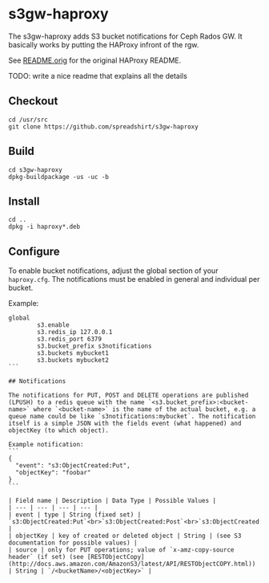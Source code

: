 # s3gw-haproxy

The s3gw-haproxy adds S3 bucket notifications for Ceph Rados GW. It basically works by
putting the HAProxy infront of the rgw.

See [README.orig](README.orig) for the original HAProxy README.

TODO: write a nice readme that explains all the details

## Checkout
```
cd /usr/src
git clone https://github.com/spreadshirt/s3gw-haproxy
```

## Build
```
cd s3gw-haproxy
dpkg-buildpackage -us -uc -b
```

## Install
```
cd ..
dpkg -i haproxy*.deb
```

## Configure

To enable bucket notifications, adjust the global section of your ```haproxy.cfg```. The notifications must be enabled in general and individual per bucket.

Example:
````
global
        s3.enable
        s3.redis_ip 127.0.0.1
        s3.redis_port 6379
        s3.bucket_prefix s3notifications
        s3.buckets mybucket1
        s3.buckets mybucket2
```

## Notifications

The notifications for PUT, POST and DELETE operations are published (LPUSH) to a redis queue with the name `<s3.bucket_prefix>:<bucket-name>` where `<bucket-name>` is the name of the actual bucket, e.g. a queue name could be like `s3notifications:mybucket`. The notification itself is a simple JSON with the fields event (what happened) and objectKey (to which object).

Example notification:
```
{
  "event": "s3:ObjectCreated:Put",
  "objectKey": "foobar"
}
```

| Field name | Description | Data Type | Possible Values |
| --- | --- | --- | --- |
| event | type | String (fixed set) | `s3:ObjectCreated:Put`<br>`s3:ObjectCreated:Post`<br>`s3:ObjectCreated:Copy`<br>`s3:ObjectRemoved:Delete` |
| objectKey | key of created or deleted object | String | (see S3 documentation for possible values) |
| source | only for PUT operations; value of `x-amz-copy-source header` (if set) (see [RESTObjectCopy](http://docs.aws.amazon.com/AmazonS3/latest/API/RESTObjectCOPY.html)) | String | `/<bucketName>/<objectKey>` |
